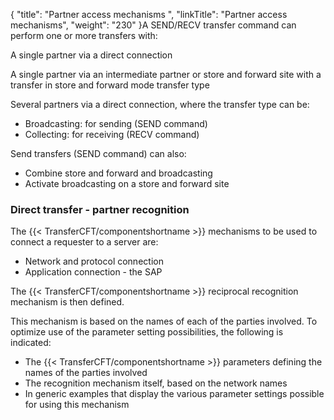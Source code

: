 {
    "title": "Partner  access mechanisms ",
    "linkTitle": "Partner access mechanisms",
    "weight": "230"
}A SEND/RECV transfer command can perform one or more transfers with:

A single partner
via a direct connection

A single partner
via an intermediate partner or store and forward site with a transfer
in store and forward mode transfer type

Several partners
via a direct connection, where the transfer type can be:

-   Broadcasting: for sending
    (SEND command)
-   Collecting: for receiving (RECV command)

Send transfers (SEND command) can also:

-   Combine store and
    forward and broadcasting
-   Activate broadcasting
    on a store and forward site

### Direct transfer - partner recognition

The {{< TransferCFT/componentshortname  >}} mechanisms to be used to connect a requester to a server
are:

-   Network and protocol
    connection
-   Application connection -
    the SAP

The {{< TransferCFT/componentshortname  >}} reciprocal recognition mechanism is then defined.

This mechanism is based on the names of each of the parties involved.
To optimize use of the parameter setting possibilities, the following
is indicated:

-   The {{< TransferCFT/componentshortname >}}
    parameters defining the names of the parties involved
-   The recognition
    mechanism itself, based on the network names
-   In
    generic examples that display the various parameter settings possible
    for using this mechanism
